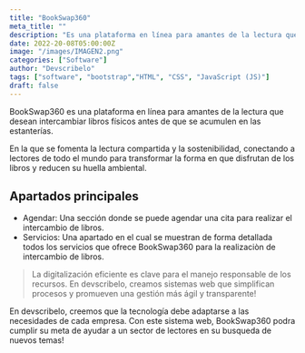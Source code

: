 ```yaml
---
title: "BookSwap360"
meta_title: ""
description: "Es una plataforma en línea para amantes de la lectura que desean intercambiar libros físicos."
date: 2022-20-08T05:00:00Z
image: "/images/IMAGEN2.png"
categories: ["Software"]
author: "Devscribelo"
tags: ["software", "bootstrap","HTML", "CSS", "JavaScript (JS)"]
draft: false
---
```


BookSwap360 es una plataforma en línea para amantes de la lectura que desean intercambiar libros físicos antes de que se acumulen en las estanterías.

En la que se fomenta la lectura compartida y la sostenibilidad, conectando a lectores de todo el mundo para transformar la forma en que disfrutan de los libros y reducen su huella ambiental.

## Apartados principales

- Agendar: Una sección donde se puede agendar una cita para realizar el intercambio de libros.
- Servicios: Una apartado en el cual se muestran de forma detallada todos los servicios que ofrece BookSwap360 para la realizaciòn de intercambio de libros. 

> La digitalización eficiente es clave para el manejo responsable de los recursos. En devscribelo, creamos sistemas web que simplifican procesos y promueven una gestión más ágil y transparente!

En devscribelo, creemos que la tecnología debe adaptarse a las necesidades de cada empresa. Con este sistema web, BookSwap360 podra cumplir su meta de ayudar a un sector de lectores en su busqueda de nuevos temas!

